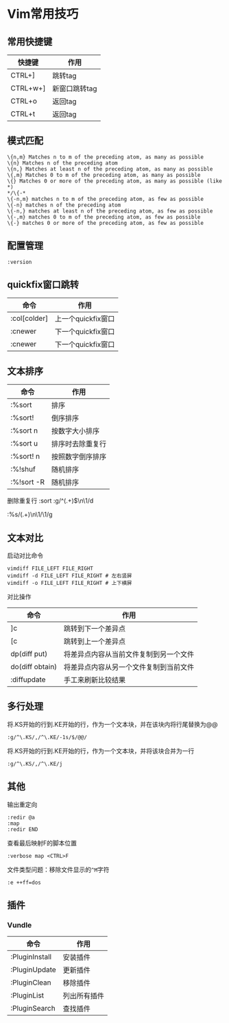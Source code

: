 # Vim常用技巧

## 常用快捷键

| 快捷键   | 作用 |
| ----     | ---- |
| CTRL+]   | 跳转tag |
| CTRL+w+] | 新窗口跳转tag |
| CTRL+o   | 返回tag |
| CTRL+t   | 返回tag |

## 模式匹配

```
\{n,m} Matches n to m of the preceding atom, as many as possible
\{n} Matches n of the preceding atom
\{n,} Matches at least n of the preceding atom, as many as possible
\{,m} Matches 0 to m of the preceding atom, as many as possible
\{} Matches 0 or more of the preceding atom, as many as possible (like *)
*/\{-*
\{-n,m} matches n to m of the preceding atom, as few as possible
\{-n} matches n of the preceding atom
\{-n,} matches at least n of the preceding atom, as few as possible
\{-,m} matches 0 to m of the preceding atom, as few as possible
\{-} matches 0 or more of the preceding atom, as few as possible
```

## 配置管理

```
:version
```

## quickfix窗口跳转

| 命令 | 作用 |
| ---- | ---- |
| :col[colder] | 上一个quickfix窗口 |
| :cnewer | 下一个quickfix窗口 |
| :cnewer | 下一个quickfix窗口 |

## 文本排序

| 命令 | 作用 |
| ---- | ---- |
| :%sort         | 排序 |
| :%sort!        | 倒序排序 |
| :%sort n       | 按数字大小排序 |
| :%sort u       | 排序时去除重复行 |
| :%sort! n      | 按照数字倒序排序 |
| :%!shuf        | 随机排序 |
| :%!sort -R     | 随机排序 |

删除重复行
:sort
:g/^\(.\+\)$\n\1/d

:%s/\(.\+\)\n\1/\1/g

## 文本对比

启动对比命令
```
vimdiff FILE_LEFT FILE_RIGHT
vimdiff -d FILE_LEFT FILE_RIGHT # 左右竖屏
vimdiff -o FILE_LEFT FILE_RIGHT # 上下横屏
```

对比操作

| 命令            | 作用 |
| ----            | ---- |
| ]c              | 跳转到下一个差异点 |
| [c              | 跳转到上一个差异点 |
| dp(diff put)    | 将差异点内容从当前文件复制到另一个文件 |
| do(diff obtain) | 将差异点内容从另一个文件复制到当前文件 |
| :diffupdate     | 手工来刷新比较结果 |


## 多行处理

将.KS开始的行到.KE开始的行，作为一个文本块，并在该块内将行尾替换为@@
```
:g/^\.KS/,/^\.KE/-1s/$/@@/
```

将.KS开始的行到.KE开始的行，作为一个文本块，并将该块合并为一行
```
:g/^\.KS/,/^\.KE/j
```

## 其他
输出重定向
```
:redir @a
:map
:redir END
```

查看最后映射<CTRL>F的脚本位置
```
:verbose map <CTRL>F
```

文件类型问题：移除文件显示的`^M`字符
```
:e ++ff=dos
```

## 插件

### Vundle

| 命令 | 作用 |
| ---- | ---- |
| :PluginInstall | 安装插件 |
| :PluginUpdate  | 更新插件 |
| :PluginClean   | 移除插件 |
| :PluginList    | 列出所有插件 |
| :PluginSearch  | 查找插件 |

